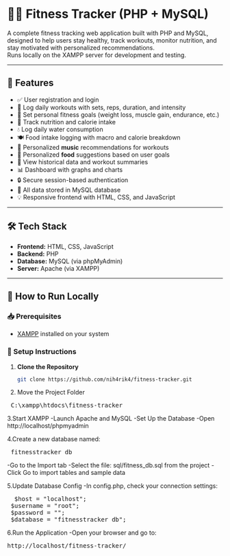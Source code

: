 # 🏋️‍♂️ Fitness Tracker (PHP + MySQL)

A complete fitness tracking web application built with PHP and MySQL, designed to help users stay healthy, track workouts, monitor nutrition, and stay motivated with personalized recommendations.  
Runs locally on the XAMPP server for development and testing.

---

## 📌 Features

- ✅ User registration and login
- 📝 Log daily workouts with sets, reps, duration, and intensity
- 🎯 Set personal fitness goals (weight loss, muscle gain, endurance, etc.)
- 🥗 Track nutrition and calorie intake
- 💧 Log daily water consumption
- 🍽️ Food intake logging with macro and calorie breakdown
- 🎵 Personalized **music** recommendations for workouts
- 🍱 Personalized **food** suggestions based on user goals
- 📅 View historical data and workout summaries
- 📊 Dashboard with graphs and charts
- 🔒 Secure session-based authentication
- 💾 All data stored in MySQL database
- 💡 Responsive frontend with HTML, CSS, and JavaScript

---

## 🛠️ Tech Stack

- **Frontend:** HTML, CSS, JavaScript  
- **Backend:** PHP  
- **Database:** MySQL (via phpMyAdmin)  
- **Server:** Apache (via XAMPP)

---

## 🚀 How to Run Locally

### 📥 Prerequisites

- [XAMPP](https://www.apachefriends.org/) installed on your system

### 🧪 Setup Instructions

1. **Clone the Repository**
   ```bash
   git clone https://github.com/nih4rik4/fitness-tracker.git

2. Move the Project Folder

 <pre> C:\xampp\htdocs\fitness-tracker </pre>

3.Start XAMPP
 -Launch Apache and MySQL
 -Set Up the Database
 -Open http://localhost/phpmyadmin

4.Create a new database named:
 <pre> fitnesstracker_db </pre>

  -Go to the Import tab
 -Select the file: sql/fitness_db.sql from the project
 -Click Go to import tables and sample data
 
 5.Update Database Config
 -In config.php, check your connection settings:

 <pre>  $host = "localhost";
 $username = "root";
 $password = "";
 $database = "fitnesstracker_db";  </pre>

6.Run the Application
-Open your browser and go to:
 <pre>http://localhost/fitness-tracker/ </pre>


